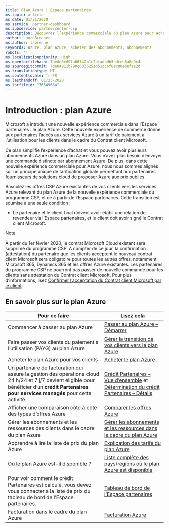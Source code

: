```yaml
---
title: Plan Azure | Espace partenaires
ms.topic: article
ms.date: 01/21/2020
ms.service: partner-dashboard
ms.subservice: partnercenter-csp
description: Découvrez l’expérience commerciale du plan Azure pour acheter des services Azure au tarif du paiement à l’utilisation pour les clients. Découvrez également les nouvelles exigences de sécurité.
author: LauraBrenner
ms.author: labrenne
Keywords: Azure, plan Azure, acheter des abonnements, abonnements
robots: ''
ms.localizationpriority: High
ms.openlocfilehash: 7be0e8cd97a66742b1c2bfadbdb5edceb8a8d9c4
ms.sourcegitcommit: 7de04911b790c603625ed51cc6f8ec80ebefae2d
ms.translationtype: HT
ms.contentlocale: fr-FR
ms.lasthandoff: 01/23/2020
ms.locfileid: "76549664"
---
```

# <a name="introduction-azure-plan"></a>Introduction : plan Azure

Microsoft a introduit une nouvelle expérience commerciale dans l’Espace partenaires : le plan Azure.  Cette nouvelle expérience de commerce donne aux partenaires l’accès aux services Azure à un tarif de paiement à l’utilisation pour les clients dans le cadre du Contrat client Microsoft.

Ce plan simplifie l’expérience d’achat et vous pouvez avoir plusieurs abonnements Azure dans un plan Azure. Vous n’avez plus besoin d’envoyer une commande distincte par abonnement Azure. De plus, dans cette nouvelle expérience commerciale pour Azure, nous nous sommes alignés sur un principe unique de tarification globale permettant aux partenaires fournisseurs de solutions cloud de proposer Azure aux prix publiés.

Basculez les offres CSP Azure existantes de vos clients vers les services Azure relevant du plan Azure de la nouvelle expérience commerciale du programme CSP, et ce à partir de l’Espace partenaires. Cette transition est soumise à une seule condition :

- Le partenaire et le client final doivent avoir établi une relation de revendeur via l’Espace partenaires, et le client doit avoir signé le Contrat client Microsoft.

>[!Note]
>À partir du 1er février 2020, le contrat Microsoft Cloud existant sera supprimé du programme CSP. À compter de ce jour, la confirmation (attestation) du partenaire que les clients acceptent le nouveau contrat client Microsoft sera obligatoire pour toutes les autres offres, notamment Microsoft 365, Dynamics 365 et les offres Azure existantes. Les partenaires du programme CSP ne pourront pas passer de nouvelle commande pour les clients sans attestation du Contrat client Microsoft. Pour plus d’informations, lisez [Confirmer l’acceptation du Contrat client Microsoft par le client](confirm-customer-agreement.md).


## <a name="learn-about-the-azure-plan"></a>En savoir plus sur le plan Azure

|**Pour ce faire**   |**Lisez cela**   |
|------------------|---------------------|
|Commencer à passer au plan Azure|[Passer au plan Azure – Démarrer](azure-plan-get-started.md)
|Faire passer vos clients du paiement à l’utilisation (PAYG) au plan Azure|[Gérer la transition de vos clients vers le plan Azure](azure-plan-transition.md)|
|Acheter le plan Azure pour vos clients|[Acheter le plan Azure](purchase-azure-plan.md)|
|Un partenaire de facturation qui assure la gestion des opérations cloud 24 h/24 et 7 j/7 devient éligible pour bénéficier d’un **crédit Partenaires pour services managés** pour cette activité.|[Crédit Partenaires – Vue d’ensemble](partner-earned-credit.md) et [Détermination du crédit Partenaires – Détails](partner-earned-credit-explanation.md)|
|Afficher une comparaison côte à côte des types d’offres Azure|[Comparer les offres Azure](compare-azure-offers.md)|
|Gérer les abonnements et les ressources des clients dans le cadre du plan Azure|[Gérer les abonnements et les ressources dans le cadre du plan Azure](azure-plan-manage.md)|
|Apprendre à lire la liste de prix du plan Azure   |[Explication des tarifs du plan Azure](azure-plan-price-list.md)|
|Où le plan Azure est-il disponible ?|[Liste complète des pays/régions où le plan Azure est disponible](https://query.prod.cms.rt.microsoft.com/cms/api/am/binary/RE3QN0x)
|Pour voir comment le crédit Partenaires est calculé, vous devez vous connecter à la liste de prix du tableau de bord de l’Espace partenaires.|[Tableau de bord de l’Espace partenaires](https://partner.microsoft.com/en-us/dashboard/home)|
|Facturation dans le cadre du plan Azure|[Facturation Azure](azure-plan-billing.md)| 




